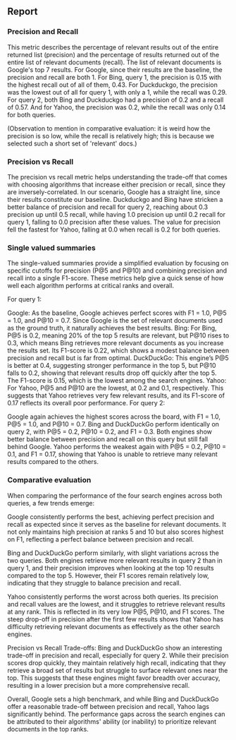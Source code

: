 ## Report

### Precision and Recall
This metric describes the percentage of relevant results out of the entire returned list (precision) and the percentage of results returned out of the entire list of relevant documents (recall). The list of relevant documents is Google's top 7 results. For Google, since their results are the baseline, the precision and recall are both 1. For Bing, query 1, the precision is 0.15 with the highest recall out of all of them, 0.43. For Duckduckgo, the precision was the lowest out of all for query 1, with only a 1, while the recall was 0.29. For query 2, both Bing and Duckduckgo had a precision of 0.2 and a recall of 0.57. And for Yahoo, the precision was 0.2, while the recall was only 0.14 for both queries.

(Observation to mention in comparative evaluation: it is weird how the precision is so low, while the recall is relatively high; this is because we selected such a short set of 'relevant' docs.)

### Precision vs Recall
The precision vs recall metric helps understanding the trade-off that comes with choosing algorithms that increase either precision or recall, since they are inversely-correlated. In our scenario, Google has a straight line, since their results constitute our baseline. Duckduckgo and Bing have stricken a better balance of precision and recall for query 2, reaching about 0.3 precision up until 0.5 recall, while having 1.0 precision up until 0.2 recall for query 1, falling to 0.0 precision after these values. The value for precision fell the fastest for Yahoo, falling at 0.0 when recall is 0.2 for both queries.

### Single valued summaries
The single-valued summaries provide a simplified evaluation by focusing on specific cutoffs for precision (P@5 and P@10) and combining precision and recall into a single F1-score. These metrics help give a quick sense of how well each algorithm performs at critical ranks and overall.

For query 1:

Google: As the baseline, Google achieves perfect scores with F1 = 1.0, P@5 = 1.0, and P@10 = 0.7. Since Google is the set of relevant documents used as the ground truth, it naturally achieves the best results.
Bing: For Bing, P@5 is 0.2, meaning 20% of the top 5 results are relevant, but P@10 rises to 0.3, which means Bing retrieves more relevant documents as you increase the results set. Its F1-score is 0.22, which shows a modest balance between precision and recall but is far from optimal.
DuckDuckGo: This engine’s P@5 is better at 0.4, suggesting stronger performance in the top 5, but P@10 falls to 0.2, showing that relevant results drop off quickly after the top 5. The F1-score is 0.15, which is the lowest among the search engines.
Yahoo: For Yahoo, P@5 and P@10 are the lowest, at 0.2 and 0.1, respectively. This suggests that Yahoo retrieves very few relevant results, and its F1-score of 0.17 reflects its overall poor performance.
For query 2:

Google again achieves the highest scores across the board, with F1 = 1.0, P@5 = 1.0, and P@10 = 0.7.
Bing and DuckDuckGo perform identically on query 2, with P@5 = 0.2, P@10 = 0.2, and F1 = 0.3. Both engines show better balance between precision and recall on this query but still fall behind Google.
Yahoo performs the weakest again with P@5 = 0.2, P@10 = 0.1, and F1 = 0.17, showing that Yahoo is unable to retrieve many relevant results compared to the others.

### Comparative evaluation
When comparing the performance of the four search engines across both queries, a few trends emerge:

Google consistently performs the best, achieving perfect precision and recall as expected since it serves as the baseline for relevant documents. It not only maintains high precision at ranks 5 and 10 but also scores highest on F1, reflecting a perfect balance between precision and recall.

Bing and DuckDuckGo perform similarly, with slight variations across the two queries. Both engines retrieve more relevant results in query 2 than in query 1, and their precision improves when looking at the top 10 results compared to the top 5. However, their F1 scores remain relatively low, indicating that they struggle to balance precision and recall.

Yahoo consistently performs the worst across both queries. Its precision and recall values are the lowest, and it struggles to retrieve relevant results at any rank. This is reflected in its very low P@5, P@10, and F1 scores. The steep drop-off in precision after the first few results shows that Yahoo has difficulty retrieving relevant documents as effectively as the other search engines.

Precision vs Recall Trade-offs: Bing and DuckDuckGo show an interesting trade-off in precision and recall, especially for query 2. While their precision scores drop quickly, they maintain relatively high recall, indicating that they retrieve a broad set of results but struggle to surface relevant ones near the top. This suggests that these engines might favor breadth over accuracy, resulting in a lower precision but a more comprehensive recall.

Overall, Google sets a high benchmark, and while Bing and DuckDuckGo offer a reasonable trade-off between precision and recall, Yahoo lags significantly behind. The performance gaps across the search engines can be attributed to their algorithms' ability (or inability) to prioritize relevant documents in the top ranks.
